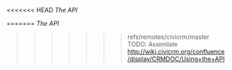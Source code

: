 <<<<<<< HEAD
*The API*

=======
*The API*

>>>>>>> refs/remotes/civicrm/master
TODO: Assimilate http://wiki.civicrm.org/confluence/display/CRMDOC/Using+the+API